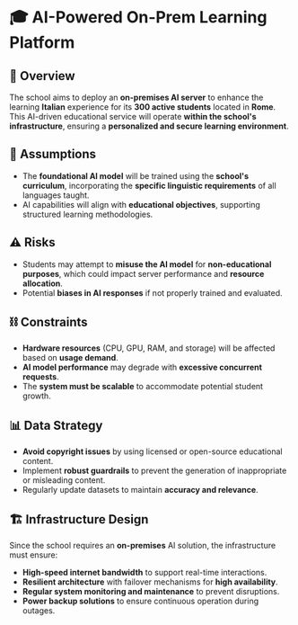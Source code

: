 # 🎓 AI-Powered On-Prem Learning Platform

## 🚀 Overview

The school aims to deploy an **on-premises AI server** to enhance the learning **Italian** experience for its **300 active students** located in **Rome**. This AI-driven educational service will operate **within the school's infrastructure**, ensuring a **personalized and secure learning environment**.

## 🎯 Assumptions

- The **foundational AI model** will be trained using the **school's curriculum**, incorporating the **specific linguistic requirements** of all languages taught.
- AI capabilities will align with **educational objectives**, supporting structured learning methodologies.

## ⚠️ Risks

- Students may attempt to **misuse the AI model** for **non-educational purposes**, which could impact server performance and **resource allocation**.
- Potential **biases in AI responses** if not properly trained and evaluated.

## ⛓️ Constraints

- **Hardware resources** (CPU, GPU, RAM, and storage) will be affected based on **usage demand**.
- **AI model performance** may degrade with **excessive concurrent requests**.
- The **system must be scalable** to accommodate potential student growth.

## 📊 Data Strategy

- **Avoid copyright issues** by using licensed or open-source educational content.
- Implement **robust guardrails** to prevent the generation of inappropriate or misleading content.
- Regularly update datasets to maintain **accuracy and relevance**.

## 🏗️ Infrastructure Design

Since the school requires an **on-premises** AI solution, the infrastructure must ensure:

- **High-speed internet bandwidth** to support real-time interactions.
- **Resilient architecture** with failover mechanisms for **high availability**.
- **Regular system monitoring and maintenance** to prevent disruptions.
- **Power backup solutions** to ensure continuous operation during outages.


